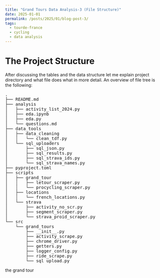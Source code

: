 ```yaml
---
title: "Grand Tours Data Analysis-3 (File Structure)"
date: 2025-01-01
permalink: /posts/2025/01/blog-post-3/
tags:
  - tourde-france
  - cycling
  - data analysis
---
```


# The Project Structure
After discussing the tables and the data structure let me explain project directory and what file does what in more detail. 
An overview of file tree is the following:
<pre>
.
├── README.md
├── analysis
│   ├── activity_list_2024.py
│   ├── eda.ipynb
│   ├── eda.py
│   └── questions.md
├── data_tools
│   ├── data_cleaning
│   │   └── clean_tdf.py
│   └── sql_uploaders
│       ├── sql_json.py
│       ├── sql_results.py
│       ├── sql_strava_ids.py
│       └── sql_strava_names.py
├── pyproject.toml
├── scripts
│   ├── grand_tour
│   │   ├── letour_scraper.py
│   │   └── procycling_scraper.py
│   ├── locations
│   │   └── french_locations.py
│   └── strava
│       ├── activity_no_scr.py
│       ├── segment_scraper.py
│       └── strava_proid_scraper.py
└── src
    └── grand_tours
        ├── __init__.py
        ├── activity_scrape.py
        ├── chrome_driver.py
        ├── getters.py
        ├── logger_config.py
        ├── ride_scrape.py
        └── sql_upload.py
</pre>
the grand tour 

